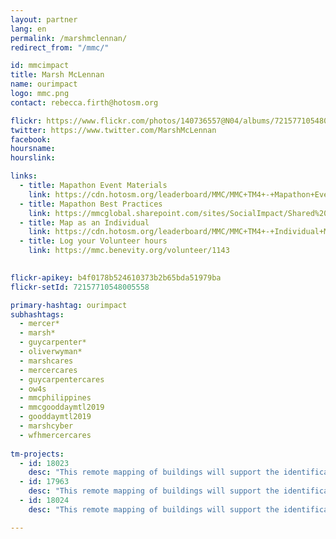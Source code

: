 ```yaml
---
layout: partner
lang: en
permalink: /marshmclennan/
redirect_from: "/mmc/"

id: mmcimpact
title: Marsh McLennan
name: ourimpact
logo: mmc.png
contact: rebecca.firth@hotosm.org

flickr: https://www.flickr.com/photos/140736557@N04/albums/72157710548005558
twitter: https://www.twitter.com/MarshMcLennan
facebook:
hoursname:
hourslink:

links: 
  - title: Mapathon Event Materials
    link: https://cdn.hotosm.org/leaderboard/MMC/MMC+TM4+-+Mapathon+Event+Materials.zip
  - title: Mapathon Best Practices
    link: https://mmcglobal.sharepoint.com/sites/SocialImpact/Shared%20Documents/Forms/AllItems.aspx?id=%2Fsites%2FSocialImpact%2FShared%20Documents%2FColleague%20In%2Dperson%20Mapathon%20Planning%20Guide%2Epdf&parent=%2Fsites%2FSocialImpact%2FShared%20Documents
  - title: Map as an Individual
    link: https://cdn.hotosm.org/leaderboard/MMC/MMC+TM4+-+Individual+Mapping+Materials.zip
  - title: Log your Volunteer hours
    link: https://mmc.benevity.org/volunteer/1143
 

flickr-apikey: b4f0178b524610373b2b65bda51979ba
flickr-setId: 72157710548005558

primary-hashtag: ourimpact
subhashtags:
  - mercer*
  - marsh*
  - guycarpenter*
  - oliverwyman*
  - marshcares
  - mercercares
  - guycarpentercares
  - ow4s
  - mmcphilippines
  - mmcgooddaymtl2019
  - gooddaymtl2019
  - marshcyber
  - wfhmercercares
  
tm-projects:
  - id: 18023
    desc: "This remote mapping of buildings will support the identification and characterization of settlements, as well as the implementation of planned activities and largely the generation of data for humanitarian activities."
  - id: 17963
    desc: "This remote mapping of buildings will support the identification and characterization of settlements, as well as the implementation of planned activities and largely the generation of data for humanitarian activities."
  - id: 18024
    desc: "This remote mapping of buildings will support the identification and characterization of settlements, as well as the implementation of planned activities and largely the generation of data for humanitarian activities."

---
```


